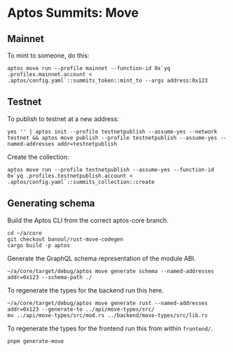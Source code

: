 # Aptos Summits: Move

## Mainnet
To mint to someone, do this:
```
aptos move run --profile mainnet --function-id 0x`yq .profiles.mainnet.account < .aptos/config.yaml`::summits_token::mint_to --args address:0x123
```

## Testnet
To publish to testnet at a new address:
```
yes '' | aptos init --profile testnetpublish --assume-yes --network testnet && aptos move publish --profile testnetpublish --assume-yes --named-addresses addr=testnetpublish
```

Create the collection:
```
aptos move run --profile testnetpublish --assume-yes --function-id 0x`yq .profiles.testnetpublish.account < .aptos/config.yaml`::summits_collection::create
```

## Generating schema
Build the Aptos CLI from the correct aptos-core branch.
```
cd ~/a/core
git checkout banool/rust-move-codegen
cargo build -p aptos
```

Generate the GraphQL schema representation of the module ABI.
```
~/a/core/target/debug/aptos move generate schema --named-addresses addr=0x123 --schema-path ./
```

To regenerate the types for the backend run this here.
```
~/a/core/target/debug/aptos move generate rust --named-addresses addr=0x123 --generate-to ../api/move-types/src/
mv ../api/move-types/src/mod.rs ../backend/move-types/src/lib.rs
```

To regenerate the types for the frontend run this from within `frontend/`.
```
pnpm generate-move
```
